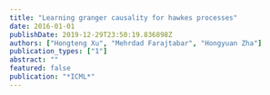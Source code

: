 ```yaml
---
title: "Learning granger causality for hawkes processes"
date: 2016-01-01
publishDate: 2019-12-29T23:50:19.836898Z
authors: ["Hongteng Xu", "Mehrdad Farajtabar", "Hongyuan Zha"]
publication_types: ["1"]
abstract: ""
featured: false
publication: "*ICML*"
---
```



